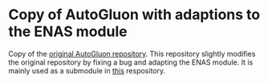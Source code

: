 # Copy of AutoGluon with adaptions to the ENAS module
Copy of the [original AutoGluon repository](https://github.com/awslabs/autogluon). This repository slightly modifies the original repository by fixing a bug and adapting the ENAS module. It is mainly used as a submodule in [this](https://github.com/LukasBudach/LightNAS) respository.
